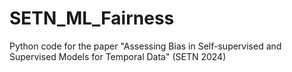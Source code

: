 # SETN_ML_Fairness
Python code for the paper "Assessing Bias in Self-supervised and Supervised Models for Temporal Data" (SETN 2024)
